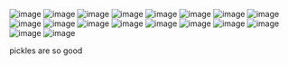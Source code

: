 ![image](https://github.com/user-attachments/assets/27a97ec7-f139-46fb-a94f-8f441922d202) ![image](https://github.com/user-attachments/assets/98376726-14af-4f70-a770-d2f106a75c92) ![image](https://github.com/user-attachments/assets/08c6540c-8710-4ffc-807a-f1e000cd2f5a) ![image](https://github.com/user-attachments/assets/b7efd1ec-f02d-46ec-b98d-a9d2544e79a7) ![image](https://github.com/user-attachments/assets/ccc3da1e-f566-40d1-a094-be1e01faf374) ![image](https://github.com/user-attachments/assets/b8855fba-a651-4908-aaa2-1c579b814ed8) ![image](https://github.com/user-attachments/assets/e79318b5-f1c9-4fb6-b16c-b6e23869b7e4) ![image](https://github.com/user-attachments/assets/a83545b0-4f10-47d5-a255-816e5f94d737) ![image](https://github.com/user-attachments/assets/4b004888-c41c-487d-b43e-67b321b7b44b) ![image](https://github.com/user-attachments/assets/d21b9579-fe99-42f4-8efe-63aee6b304da) ![image](https://github.com/user-attachments/assets/b43236b7-4505-4140-a6ae-216ac62edb66) ![image](https://github.com/user-attachments/assets/59b0daa4-37d6-432c-896e-b440d8130e49) ![image](https://github.com/user-attachments/assets/f232aff9-ce01-4f8e-93ee-fc5719e24410) ![image](https://github.com/user-attachments/assets/198bc791-ba27-456f-9638-7530ab07ff75) ![image](https://github.com/user-attachments/assets/8f014f8f-d8d3-41f5-89d4-6c316c136d66) ![image](https://github.com/user-attachments/assets/b091d5af-a1ce-44eb-91c0-fc72517c651b) ![image](https://github.com/user-attachments/assets/bc7dcfb6-4c88-49e8-a678-684dd74522e8) ![image](https://github.com/user-attachments/assets/df833a64-55b1-4898-a2eb-a186e203a352)

pickles are so good















